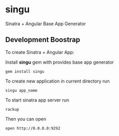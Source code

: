 singu
=====

Sinatra + Angular Base App Generator

## Development Boostrap

To create Sinatra + Angular App:

Install **singu** gem with provides base app generator

```
gem install singu
```

To create new application in current directory run

```
singu app_name
```

To start sinatra app server run

```
rackup
```

Then you can open

```
open http://0.0.0.0:9292
```
